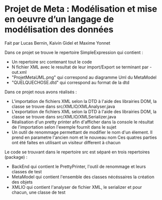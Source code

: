 # Projet de Meta : Modélisation et mise en oeuvre d’un langage de modélisation des données
 Fait par Lucas Bernin, Kaivin Gidel et Maxime Yonnet 
 
 Dans ce projet se trouve le repertoire SimpleExpression qui contient : 
 - Un repertoire src contenant tout le code
 - N fichier XML avec le resultat de leur import/Export se terminant par -out.xml
 - "ProjetMetaUML.png" qui correspond au diagramme Uml du MetaModel
 - "QUELQUECHOSE.dtd" qui correspond au format de la dtd
 
 Dans ce projet nous avons réalisés : 
 - L'importation de fichiers XML selon la DTD à l'aide des librairies DOM, la classe se trouve dans src/XMLIO/XMLAnalyser.java
 - L'exportation de fichiers XML selon la DTD à l'aide des librairies DOM, la classe se trouve dans src/XMLIO/XMLSerializer.java
 - Réalisation d'un pretty printer afin d'afficher dans la console le résultat de l'importation selon l'exemple fournit dans le sujet
 - Un outil de renommage permettant de modifier le nom d'un élement. Il prend en parametre l'ancien nom et le nouveau nom
 Ces quatres parties ont été faites en utilisant un visiteur different à chacun 
 
 Le code se trouvant dans le repertoire src est séparé en trois repertoires (package) :
 - BackEnd qui contient le PrettyPrinter, l'outil de renommage et leurs classes de test
 - MetaModel qui contient l'ensemble des classes nécéssaires la création des objets
 - XMLIO qui contient l'analyser de fichier XML, le serializer et pour chacun, une classe de test
